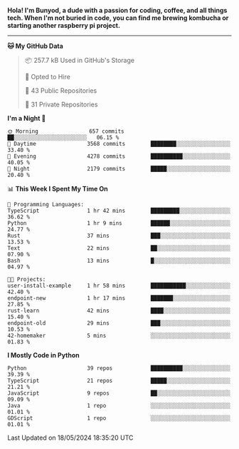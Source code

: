 <p>
<b>Hola! I'm Bunyod, a dude with a passion for coding, coffee, and all things tech. When I'm not buried in code, you can find me brewing kombucha or starting another raspberry pi project.</b>
</p>

---

<!--START_SECTION:waka-->
**🐱 My GitHub Data** 

> 📦 257.7 kB Used in GitHub's Storage 
 > 
> 💼 Opted to Hire
 > 
> 📜 43 Public Repositories 
 > 
> 🔑 31 Private Repositories 
 > 
**I'm a Night 🦉** 

```text
🌞 Morning                657 commits         ██░░░░░░░░░░░░░░░░░░░░░░░   06.15 % 
🌆 Daytime                3568 commits        ████████░░░░░░░░░░░░░░░░░   33.40 % 
🌃 Evening                4278 commits        ██████████░░░░░░░░░░░░░░░   40.05 % 
🌙 Night                  2179 commits        █████░░░░░░░░░░░░░░░░░░░░   20.40 % 
```


📊 **This Week I Spent My Time On** 

```text
💬 Programming Languages: 
TypeScript               1 hr 42 mins        █████████░░░░░░░░░░░░░░░░   36.62 % 
Python                   1 hr 9 mins         ██████░░░░░░░░░░░░░░░░░░░   24.77 % 
Rust                     37 mins             ███░░░░░░░░░░░░░░░░░░░░░░   13.53 % 
Text                     22 mins             ██░░░░░░░░░░░░░░░░░░░░░░░   07.90 % 
Bash                     13 mins             █░░░░░░░░░░░░░░░░░░░░░░░░   04.97 % 

🐱‍💻 Projects: 
user-install-example     1 hr 58 mins        ███████████░░░░░░░░░░░░░░   42.40 % 
endpoint-new             1 hr 17 mins        ███████░░░░░░░░░░░░░░░░░░   27.85 % 
rust-learn               42 mins             ████░░░░░░░░░░░░░░░░░░░░░   15.40 % 
endpoint-old             29 mins             ███░░░░░░░░░░░░░░░░░░░░░░   10.53 % 
42-homemaker             5 mins              ░░░░░░░░░░░░░░░░░░░░░░░░░   01.83 % 
```

**I Mostly Code in Python** 

```text
Python                   39 repos            ██████████░░░░░░░░░░░░░░░   39.39 % 
TypeScript               21 repos            █████░░░░░░░░░░░░░░░░░░░░   21.21 % 
JavaScript               9 repos             ██░░░░░░░░░░░░░░░░░░░░░░░   09.09 % 
Java                     1 repo              ░░░░░░░░░░░░░░░░░░░░░░░░░   01.01 % 
GDScript                 1 repo              ░░░░░░░░░░░░░░░░░░░░░░░░░   01.01 % 
```




 Last Updated on 18/05/2024 18:35:20 UTC
<!--END_SECTION:waka-->
